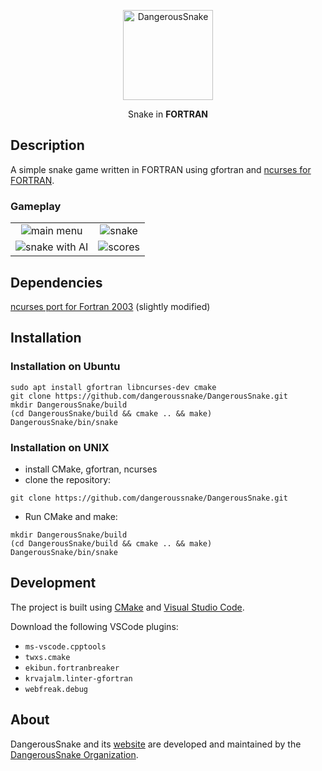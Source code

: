 <p align="center">
  <a href="https://github.com/dangeroussnake/DangerousSnake">
    <img alt="DangerousSnake" src="https://dangeroussnake.de/res/icon/DangerousSnake144x144.png" width="144">
  </a>
</p>

<p align="center">
  Snake in <b>FORTRAN</b>
</p>

## Description
A simple snake game written in FORTRAN using gfortran and [ncurses for FORTRAN][1].

### Gameplay
<table cellspacing="0" cellpadding="0">
    <tr>
        <td style="text-align: center;">
            <img src="https://dangeroussnake.de/res/gameplay/MainMenu.png" alt="main menu" />
        </td>
        <td style="text-align: center;">
            <img src="https://dangeroussnake.de/res/gameplay/Snake.png" alt="snake" />
        </td>
    </tr>
    <tr>
        <td style="text-align: center;">
            <img src="https://dangeroussnake.de/res/gameplay/SnakeWithAI.png" alt="snake with AI" />
        </td>
        <td style="text-align: center;">
            <img src="https://dangeroussnake.de/res/gameplay/Scores.png" alt="scores" />
        </td>
    </tr>
</table>

## Dependencies
[ncurses port for Fortran 2003][1] (slightly modified)

## Installation

### Installation on Ubuntu
```
sudo apt install gfortran libncurses-dev cmake
git clone https://github.com/dangeroussnake/DangerousSnake.git
mkdir DangerousSnake/build 
(cd DangerousSnake/build && cmake .. && make)
DangerousSnake/bin/snake
```

### Installation on UNIX
- install CMake, gfortran, ncurses
- clone the repository:
```
git clone https://github.com/dangeroussnake/DangerousSnake.git
```
- Run CMake and make:
```
mkdir DangerousSnake/build 
(cd DangerousSnake/build && cmake .. && make)
DangerousSnake/bin/snake
```

## Development
The project is built using [CMake](https://cmake.org/) and [Visual Studio Code](https://code.visualstudio.com/).

Download the following VSCode plugins:
- `ms-vscode.cpptools`
- `twxs.cmake`
- `ekibun.fortranbreaker`
- `krvajalm.linter-gfortran`
- `webfreak.debug`

## About
DangerousSnake and its [website](https://dangeroussnake.de) are developed and maintained by the [DangerousSnake Organization](https://github.com/dangeroussnake).


[1]: http://www.urbanjost.altervista.org/LIBRARY/libscreen/ncurses/pdsrc/ncurses_from_Fortran.html